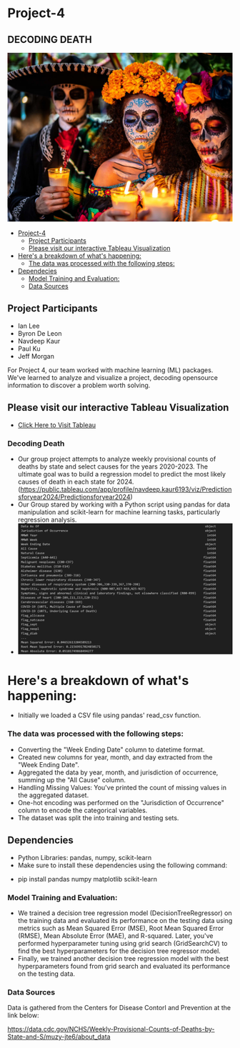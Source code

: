 # Project-4

## DECODING DEATH

![output](dia-de-los-muertos-traditional.jpg)

- [Project-4](#project-4)
  - [Project Participants](#project-participants)
  - [Please visit our interactive Tableau Visualization](#please-visit-our-interactive-tableau-visualization)
- [Here&#39;s a breakdown of what&#39;s happening:](#heres-a-breakdown-of-whats-happening)
  - [The data was processed with the following steps:](#the-data-was-processed-with-the-following-steps)
- [Dependecies](#dependecies)
  - [Model Training and Evaluation:](#model-training-and-evaluation)
  - [Data Sources](#data-sources)

## Project Participants

* Ian Lee
* Byron De Leon
* Navdeep Kaur
* Paul Ku
* Jeff Morgan

For Project 4, our team worked with machine learning (ML) packages. We've learned to analyze and visualize a project, decoding opensource information to discover a problem worth solving.

## Please visit our interactive Tableau Visualization

* [Click Here to Visit Tableau](https://public.tableau.com/app/profile/navdeep.kaur6193/viz/DecodingDeath/DecodingDeath)

### Decoding Death

* Our group project attempts to analyze weekly provisional counts of deaths by state and select causes for the years 2020-2023. The ultimate goal was to build a regression model to predict the most likely causes of death in each state for 2024. (https://public.tableau.com/app/profile/navdeep.kaur6193/viz/Predictionsforyear2024/Predictionsforyear2024)
* Our Group stared by working with a Python script using pandas for data manipulation and scikit-learn for machine learning tasks, particularly regression analysis.
* ![output](image1.png)

# Here's a breakdown of what's happening:

* Initially we loaded a CSV file using pandas' read_csv function.

### The data was processed with the following steps:

* Converting  the "Week Ending Date" column to datetime format.
* Created new columns for year, month, and day extracted from the "Week Ending Date".
* Aggregated the data by year, month, and jurisdiction of occurrence, summing up the "All Cause" column.
* Handling Missing Values: You've printed the count of missing values in the aggregated dataset.
* One-hot encoding was performed on the "Jurisdiction of Occurrence" column to encode the categorical variables.
* The dataset was split the into training and testing sets.

## Dependencies

- Python Libraries: pandas, numpy, scikit-learn
- Make sure to install these dependencies using the following command:

* pip install pandas numpy  matplotlib scikit-learn

### Model Training and Evaluation:

* We trained a decision tree regression model (DecisionTreeRegressor) on the training data and evaluated its performance on the testing data using metrics such as Mean Squared Error (MSE), Root Mean Squared Error (RMSE), Mean Absolute Error (MAE), and R-squared.
  Later, you've performed hyperparameter tuning using grid search (GridSearchCV) to find the best hyperparameters for the decision tree regressor model.
* Finally, we trained another decision tree regression model with the best hyperparameters found from grid search and evaluated its performance on the testing data.

### Data Sources
Data is gathered from the Centers for Disease Contorl and Prevention at the link below:

https://data.cdc.gov/NCHS/Weekly-Provisional-Counts-of-Deaths-by-State-and-S/muzy-jte6/about_data
